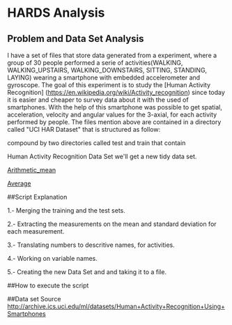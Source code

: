HARDS Analysis
=====================

## Problem and Data Set Analysis
I have a set of files that store data generated from a experiment, where  a group of 30 people performed a serie of activities(WALKING, WALKING_UPSTAIRS, WALKING_DOWNSTAIRS, SITTING, STANDING, LAYING) wearing a smartphone with embedded accelerometer and gyroscope. The goal of this experiment is to study the [Human Activity Recognition] (https://en.wikipedia.org/wiki/Activity_recognition) since today it is easier and cheaper to survey data about it with the used of smartphones.
With the help of this smartphone was possible to get spatial, acceleration, velocity and angular values for the 3-axial, for each activity performed by people. 
The files mention above are contained in a directory called "UCI HAR Dataset" that is structured as follow: 



compound by two directories called test and train that contain 


Human Activity Recognition Data Set we'll get a new tidy data set.

[Arithmetic_mean](https://en.wikipedia.org/wiki/Arithmetic_mean)

[Average](https://en.wikipedia.org/wiki/Average#Arithmetic_mean)

##Script Explanation

1.- Merging  the training and the test sets.

2.- Extracting the measurements on the mean and standard deviation for each measurement.

3.- Translating numbers to descritive names, for activities.

4.- Working on variable names.

5.- Creating the new Data Set and and taking it to a file.

##How to execute the script

##Data set Source
http://archive.ics.uci.edu/ml/datasets/Human+Activity+Recognition+Using+Smartphones
